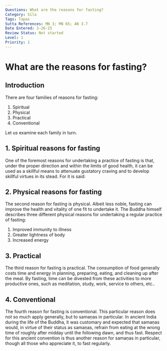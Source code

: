 ```yaml
---
Questions: What are the reasons for fasting?
Category: Sīla
Tags: Tapas
Sutta References: MN 3; MN 65; AN 3.7
Date Entered: 3-26-25
Review Status: Not started
Level: 1
Priority: 1
---
```


# What are the reasons for fasting?

## Introduction

There are four families of reasons for fasting:
1. Spiritual
2. Physical
3. Practical
4. Conventional

Let us examine each family in turn.

## 1. Spiritual reasons for fasting

One of the foremost reasons for undertaking a practice of fasting is that, under the proper direction and within the limits of good health, it can be used as a skillful means to attenuate gustatory craving and to develop skillful virtues in its stead. For it is said:

## 2. Physical reasons for fasting

The second reason for fasting is physical. Albeit less noble, fasting can improve the health and vitality of one fit to undertake it. The Buddha himself describes three different physical reasons for undertaking a regular practice of fasting: 
1. Improved immunity to illness
2. Greater lightness of body 
3. Increased energy

## 3. Practical

The third reason for fasting is practical. The consumption of food generally costs time and energy in planning, preparing, eating, and cleaning up after the meal. By fasting, time can be divested from these activities to more productive ones, such as meditation, study, work, service to others, etc..

## 4. Conventional

The fourth reason for fasting is conventional. This particular reason does not so much apply generally, but to samaṇas in particular. In ancient India during the life of the Buddha, it was customary and expected that samaṇas would, in virtue of their status as samaṇas, refrain from eating at the wrong time of roughly after midday until the following dawn, and thus fast. Respect for this ancient convention is thus another reason for samaṇas in particular, though all those who appreciate it, to fast regularly.


